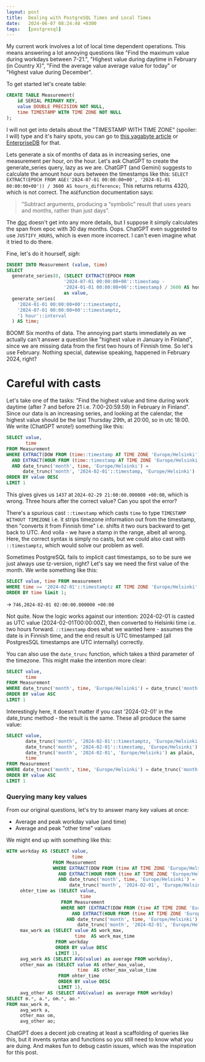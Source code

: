 ```yaml
---
layout: post
title:  Dealing with PostgreSQL Times and Local Times
date:   2024-06-07 08:24:48 +0300
tags:   [postgresql]
---
```


My current work involves a lot of local time dependent operations. This means answering a lot annoying questions like
"Find the maximum value during workdays between 7-21.", "Highest value during daytime in February (in Country X)",
"Find the average value average value for today" or "Highest value during December".

To get started let's create table:

```sql
CREATE TABLE Measurement(
    id SERIAL PRIMARY KEY,
    value DOUBLE PRECISION NOT NULL,
    time TIMESTAMP WITH TIME ZONE NOT NULL
);
```

I will not get into details about the "TIMESTAMP WITH TIME ZONE" (spoiler: I will) type and it's hairy spots, you can go
to [this yagabyte article](https://www.yugabyte.com/blog/postgresql-timestamps-timezones/) or
[EnterpriseDB](https://www.enterprisedb.com/postgres-tutorials/postgres-time-zone-explained) for that.

Lets generate a six of months of data as in increasing series, one measurement per hour, on the hour. Let's ask ChatGPT
to create the generate_series query, lazy as we are. ChatGPT (and Gemini) suggests to calculate the amount hour ours
between the timestamps like this: `SELECT EXTRACT(EPOCH FROM AGE('2024-07-01 00:00:00+00', '2024-01-01 00:00:00+00')) /
3600 AS hours_difference;` This returns returns 4320, which is not correct. The `AGE`function documentation says: 

>   "Subtract arguments, producing a “symbolic” result that uses years and months, rather than just days". 

The
[doc](https://www.postgresql.org/docs/current/functions-datetime.html) doesn't get into any more details, but I suppose
it simply calculates the span from epoc with 30 day months. Oops. ChatGPT even suggested to use `JUSTIFY_HOURS`, which is
even more incorrect. I can't even imagine what it tried to do there.

Fine, let's do it hourself, *sigh*:

```sql
INSERT INTO Measurement (value, time)
SELECT
  generate_series(0, (SELECT EXTRACT(EPOCH FROM 
                     '2024-07-01 00:00:00+00'::timestamp - 
                     '2024-01-01 00:00:00+00'::timestamp) / 3600 AS hours_difference), 1) 
                     as value,
  generate_series(
    '2024-01-01 00:00:00+00'::timestamptz,
    '2024-07-01 00:00:00+00'::timestamptz,
    '1 hour'::interval
  ) AS time;
```

BOOM! Six months of data. The annoying part starts immediately as we actually can't answer a question like "highest
value in January in Finland", since we are missing data from the first two hours of Finnish time. So let's use February.
Nothing special, datewise speaking, happened in February 2024, right?

# Careful with casts

Let's take one of the tasks: "Find the highest value and time during work daytime (after 7 and before 21 i.e.
7:00-20:59.59) in February in Finland". Since our data is an increasing series, and looking at the calendar, the highest
value should be the last Thursday 29th, at 20:00, so in utc 18:00. We write (ChatGPT wrote!) something like this:

```sql
SELECT value,
       time
FROM Measurement
WHERE EXTRACT(DOW FROM (time::timestamp AT TIME ZONE 'Europe/Helsinki')) BETWEEN 1 AND 5
  AND EXTRACT(HOUR FROM (time::timestamp AT TIME ZONE 'Europe/Helsinki')) BETWEEN 7 AND 20
  AND date_trunc('month', time, 'Europe/Helsinki') =
      date_trunc('month', '2024-02-01'::timestamp, 'Europe/Helsinki')
ORDER BY value DESC
LIMIT 1
```

This gives gives us `1437` at `2024-02-29 21:00:00.000000 +00:00`, which is wrong. Three hours after the correct value?
Can you spot the error?

There's a spurious cast `::timestamp` which casts `time` to type `TIMESTAMP WITHOUT TIMEZONE` i.e. it strips timezone
information out from the timestamp, then "converts it from Finnish time" i.e. shifts it two ours backward to get back to
UTC. And voíla - we have a stamp in the range, albeit all wrong. Here, the correct syntax is simply no casts, but we
could also cast with `::timestamptz`, which would solve our problem as well.

Sometimes PostgreSQL fails to implicit cast timestamps, so to be sure we just always use tz-version, right? Let's say we
need the first value of the month. We write something like this:

```sql
SELECT value, time FROM measurement 
WHERE time >= '2024-02-01'::timestamptz AT TIME ZONE 'Europe/Helsinki' 
ORDER BY time limit 1;
```
-> `746,2024-02-01 02:00:00.000000 +00:00`

Not quite. Now the logic works against our intention: 2024-02-01 is casted as UTC value (2024-02-01T00:00:00Z), then
converted to Helsinki time i.e. two hours forward. `::timestamp` does what we wanted here - assumes the date is in
Finnish time, and the end result is UTC timestamped (all PostgresSQL timestamps are UTC internally) correctly.

You can also use the `date_trunc` function, which takes a third parameter of the timezone. This might make the intention
more clear:

```sql
SELECT value,
       time
FROM Measurement
WHERE date_trunc('month', time, 'Europe/Helsinki') = date_trunc('month', '2024-02-01', 'Europe/Helsinki')
ORDER BY value ASC
LIMIT 1
```

Interestingly here, it doesn't matter if you cast '2024-02-01' in the date_trunc method - the result is the same. These
all produce the same value:

```sql
SELECT value,
       date_trunc('month', '2024-02-01'::timestamptz, 'Europe/Helsinki') as tz,
       date_trunc('month', '2024-02-01'::timestamp, 'Europe/Helsinki') as notz,
       date_trunc('month', '2024-02-01', 'Europe/Helsinki') as plain,
       time
FROM Measurement
WHERE date_trunc('month', time, 'Europe/Helsinki') = date_trunc('month', '2024-02-01'::timestamptz, 'Europe/Helsinki')
ORDER BY value ASC
LIMIT 1
```

### Querying many key values

From our original questions, let's try to answer many key values at once:
- Average and peak workday value (and time)
- Average and peak "other time" values

We might end up with something like this:

```sql
WITH workday AS (SELECT value,
                        time
                 FROM Measurement
                 WHERE EXTRACT(DOW FROM (time AT TIME ZONE 'Europe/Helsinki')) BETWEEN 1 AND 5
                   AND EXTRACT(HOUR FROM (time AT TIME ZONE 'Europe/Helsinki')) BETWEEN 7 AND 20
                   AND date_trunc('month', time, 'Europe/Helsinki') =
                       date_trunc('month', '2024-02-01', 'Europe/Helsinki')),
     ohter_time as (SELECT value,
                           time
                    FROM Measurement
                    WHERE NOT (EXTRACT(DOW FROM (time AT TIME ZONE 'Europe/Helsinki')) BETWEEN 1 AND 5
                        AND EXTRACT(HOUR FROM (time AT TIME ZONE 'Europe/Helsinki')) BETWEEN 7 AND 20)
                      AND date_trunc('month', time, 'Europe/Helsinki') =
                          date_trunc('month', '2024-02-01', 'Europe/Helsinki')),
     max_work as (SELECT value AS work_max,
                         time  AS work_max_time
                  FROM workday
                  ORDER BY value DESC
                  LIMIT 1),
     avg_work AS (SELECT AVG(value) as average FROM workday),
     other_max as (SELECT value AS other_max_value,
                          time  AS other_max_value_time
                   FROM ohter_time
                   ORDER BY value DESC
                   LIMIT 1),
     avg_other AS (SELECT AVG(value) as average FROM workday)
SELECT m.*, a.*, om.*, ao.*
FROM max_work m,
     avg_work a,
     other_max om,
     avg_other ao;
```


ChatGPT does a decent job creating at least a scaffolding of queries like this, but it invents syntax and functions so
you still need to know what you are duing. And makes fun to debug castin issues, which was the inspiration for this
post.
